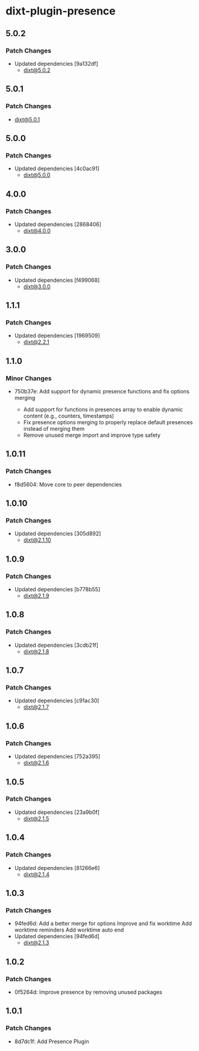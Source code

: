 # dixt-plugin-presence

## 5.0.2

### Patch Changes

- Updated dependencies [9a132df]
  - dixt@5.0.2

## 5.0.1

### Patch Changes

- dixt@5.0.1

## 5.0.0

### Patch Changes

- Updated dependencies [4c0ac91]
  - dixt@5.0.0

## 4.0.0

### Patch Changes

- Updated dependencies [2868406]
  - dixt@4.0.0

## 3.0.0

### Patch Changes

- Updated dependencies [f499068]
  - dixt@3.0.0

## 1.1.1

### Patch Changes

- Updated dependencies [1969509]
  - dixt@2.2.1

## 1.1.0

### Minor Changes

- 750b37e: Add support for dynamic presence functions and fix options merging

  - Add support for functions in presences array to enable dynamic content (e.g., counters, timestamps)
  - Fix presence options merging to properly replace default presences instead of merging them
  - Remove unused merge import and improve type safety

## 1.0.11

### Patch Changes

- f8d5604: Move core to peer dependencies

## 1.0.10

### Patch Changes

- Updated dependencies [305d892]
  - dixt@2.1.10

## 1.0.9

### Patch Changes

- Updated dependencies [b778b55]
  - dixt@2.1.9

## 1.0.8

### Patch Changes

- Updated dependencies [3cdb21f]
  - dixt@2.1.8

## 1.0.7

### Patch Changes

- Updated dependencies [c91ac30]
  - dixt@2.1.7

## 1.0.6

### Patch Changes

- Updated dependencies [752a395]
  - dixt@2.1.6

## 1.0.5

### Patch Changes

- Updated dependencies [23a9b0f]
  - dixt@2.1.5

## 1.0.4

### Patch Changes

- Updated dependencies [81266e6]
  - dixt@2.1.4

## 1.0.3

### Patch Changes

- 94fed6d: Add a better merge for options
  Improve and fix worktime
  Add worktime reminders
  Add worktime auto end
- Updated dependencies [94fed6d]
  - dixt@2.1.3

## 1.0.2

### Patch Changes

- 0f5264d: Improve presence by removing unused packages

## 1.0.1

### Patch Changes

- 8d7dc1f: Add Presence Plugin

